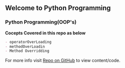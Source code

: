 ## Welcome to Python Programming

### Python Programming(OOP's)

**Cocepts Covered in this repo as below**
```markdown
- operatorOverLoading
- methodOverLoadin
- Method Overridding
```

For more info visit [Repo on GitHub](https://github.com/jthiruveedula/PythonProgramming) to view content/code.
